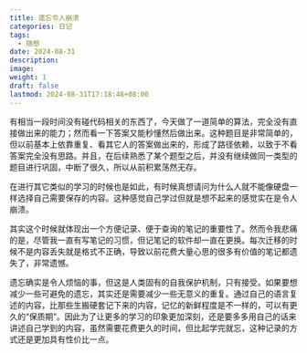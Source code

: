 ```yaml
---
title: 遗忘令人崩溃
categories: 日记
tags:
  - 随想
date: 2024-08-31
description: 
image: 
weight: 1
draft: false
lastmod: 2024-08-31T17:18:48+08:00
---
```

有相当一段时间没有碰代码相关的东西了，今天做了一道简单的算法，完全没有直接做出来的能力；然而看一下答案又能秒懂然后做出来。这种题目是非常简单的，但以前基本上依靠重复、看其它人的答案做出来的，形成了路径依赖，以致于不看答案完全没有思路。并且，在后续熟悉了某个题型之后，并没有继续做同一类型的题目进行巩固，中断了很久，所以从前积累荡然无存。

在进行其它类似的学习的时候也是如此，有时候真想请问为什么人就不能像硬盘一样选择自己需要保存的内容。这种感觉自己学过但就是想不起来的感觉实在是令人崩溃。

其实这个时候就体现出一个方便记录、便于查询的笔记的重要性了。然而令我悲痛的是，尽管我一直有写笔记的习惯，但记笔记的软件却一直在更换。每次迁移的时候不是内容丢失就是格式不正确，导致以前花费大量心思的很多有价值的笔记都遗失了，非常遗憾。

遗忘确实是令人烦恼的事，但这是人类固有的自我保护机制，只有接受。如果要想减少一些可避免的遗忘，其实还是需要减少一些无意义的重复。通过自己的语言复述的内容，比那些生搬硬套记下来的内容，记忆的新鲜程度是不一样的，可以有更久的“保质期”。因此为了让更多的学习的印象更加深刻，还是要多多用自己的话来讲述自己学到的内容，虽然需要花费更久的时间，但比起学完就忘，这种记录的方式还是更加具有性价比一点。


